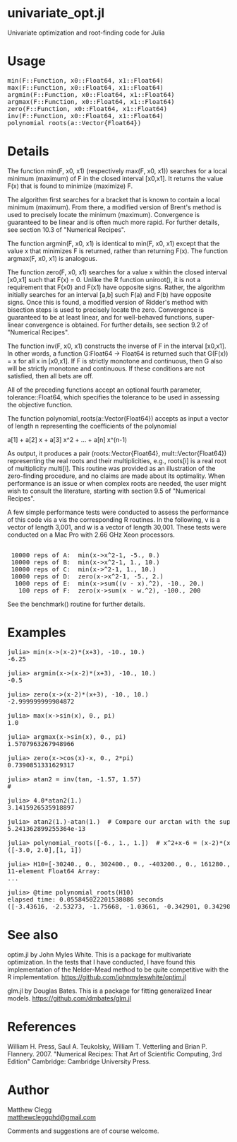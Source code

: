 univariate_opt.jl
=================

Univariate optimization and root-finding code for Julia

Usage
=====

<pre>
min(F::Function, x0::Float64, x1::Float64)
max(F::Function, x0::Float64, x1::Float64)
argmin(F::Function, x0::Float64, x1::Float64)
argmax(F::Function, x0::Float64, x1::Float64)
zero(F::Function, x0::Float64, x1::Float64)
inv(F::Function, x0::Float64, x1::Float64)
polynomial_roots(a::Vector{Float64})
</pre>

Details
=======

The function min(F, x0, x1) (respectively max(F, x0, x1)) searches for
a local minimum (maximum) of F in the closed interval [x0,x1].  It
returns the value F(x) that is found to minimize (maximize) F.

The algorithm first searches for a bracket that is known to contain a
local minimum (maximum).  From there, a modified version of Brent's
method is used to precisely locate the minimum (maximum).  Convergence
is guaranteed to be linear and is often much more rapid.  For further
details, see section 10.3 of "Numerical Recipes".

The function argmin(F, x0, x1) is identical to min(F, x0, x1) except
that the value x that minimizes F is returned, rather than returning
F(x).  The function argmax(F, x0, x1) is analogous.

The function zero(F, x0, x1) searches for a value x within the closed
interval [x0,x1] such that F(x) = 0.  Unlike the R function uniroot(),
it is not a requirement that F(x0) and F(x1) have opposite signs.
Rather, the algorithm initially searches for an interval [a,b] such
F(a) and F(b) have opposite signs.  Once this is found, a modified
version of Ridder's method with bisection steps is used to precisely
locate the zero.  Convergence is guaranteed to be at least linear, and
for well-behaved functions, super-linear convergence is obtained.  For
further details, see section 9.2 of "Numerical Recipes".

The function inv(F, x0, x1) constructs the inverse of F in the
interval [x0,x1].  In other words, a function G:Float64 -> Float64 is
returned such that G(F(x)) = x for all x in [x0,x1].  If F is strictly
monotone and continuous, then G also will be strictly monotone and
continuous.  If these conditions are not satisfied, then all bets are
off.

All of the preceding functions accept an optional fourth parameter,
tolerance::Float64, which specifies the tolerance to be used in
assessing the objective function.

The function polynomial_roots(a::Vector{Float64}) accepts as input a
vector of length n representing the coefficients of the polynomial

  a[1] + a[2] x + a[3] x^2 + ... + a[n] x^(n-1)

As output, it produces a pair (roots::Vector{Float64},
mult::Vector{Float64}) representing the real roots and their
multiplicities, e.g., roots[i] is a real root of multiplicity
multi[i].  This routine was provided as an illustration of the
zero-finding procedure, and no claims are made about its optimality.
When performance is an issue or when complex roots are needed, the
user might wish to consult the literature, starting with section 9.5
of "Numerical Recipes".

A few simple performance tests were conducted to assess the
performance of this code vis a vis the corresponding R routines.  In
the following, v is a vector of length 3,001, and w is a vector of
length 30,001.  These tests were conducted on a Mac Pro with 2.66 GHz
Xeon processors.

<pre>
                                                              Julia        R
 10000 reps of A:  min(x->x^2-1, -5., 0.)                     0.479 sec    0.681 sec
 10000 reps of B:  min(x->x^2-1, 1., 10.)                     0.477 sec    0.722 sec
 10000 reps of C:  min(x->^2-1, 1., 10.)                      0.159 sec    0.277 sec
 10000 reps of D:  zero(x->x^2-1, -5., 2.)                    0.107 sec    0.464 sec
  1000 reps of E:  min(x->sum((v - x).^2), -10., 20.)         0.391 sec    0.513 sec
   100 reps of F:  zero(x->sum(x - w.^2), -100., 200          0.581 sec    0.528 sec
</pre>

See the benchmark() routine for further details.

Examples
========

<pre>
julia> min(x->(x-2)*(x+3), -10., 10.)
-6.25

julia> argmin(x->(x-2)*(x+3), -10., 10.)
-0.5

julia> zero(x->(x-2)*(x+3), -10., 10.)
-2.999999999984872

julia> max(x->sin(x), 0., pi)
1.0

julia> argmax(x->sin(x), 0., pi)
1.5707963267948966

julia> zero(x->cos(x)-x, 0., 2*pi)
0.7390851331629317

julia> atan2 = inv(tan, -1.57, 1.57)
#<function>

julia> 4.0*atan2(1.)
3.1415926535918897

julia> atan2(1.)-atan(1.)  # Compare our arctan with the supplied version
5.241362899255364e-13

julia> polynomial_roots([-6., 1., 1.])  # x^2+x-6 = (x-2)*(x+3)
([-3.0, 2.0],[1, 1])

julia> H10=[-30240., 0., 302400., 0., -403200., 0., 161280., 0., -23040., 0., 1024.]
11-element Float64 Array:
...

julia> @time polynomial_roots(H10)
elapsed time: 0.055845022201538086 seconds
([-3.43616, -2.53273, -1.75668, -1.03661, -0.342901, 0.342901, 1.03661, 1.75668, 2.53273, 3.43616],[1, 1, 1, 1, 1, 1, 1, 1, 1, 1])
</pre>

See also
========

optim.jl by John Myles White.  This is a package for multivariate
optimization.  In the tests that I have conducted, I have found this
implementation of the Nelder-Mead method to be quite competitive with
the R implementation.  https://github.com/johnmyleswhite/optim.jl

glm.jl by Douglas Bates.  This is a package for fitting generalized
linear models.  https://github.com/dmbates/glm.jl

References
==========

William H. Press, Saul A. Teukolsky, William T. Vetterling and Brian P. Flannery.  2007. "Numerical Recipes:  That Art of Scientific Computing, 3rd Edition" Cambridge: Cambridge University Press.

Author
======

Matthew Clegg<br /> 
matthewcleggphd@gmail.com

Comments and suggestions are of course welcome.
